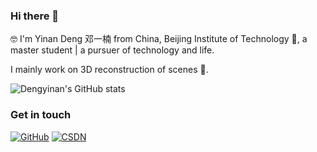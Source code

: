 ### Hi there 👋

🤓 I'm Yinan Deng 邓一楠 from China, Beijing Institute of Technology :school:, a master student | a pursuer of technology and life.

I mainly work on 3D reconstruction of scenes :triangular_ruler:.

![Dengyinan's GitHub stats](https://github-readme-stats.vercel.app/api?username=BIT-DYN&show_icons=true&theme=tokyonight)



### Get in touch

[![GitHub](https://img.shields.io/badge/GitHub-grey?logo=github)](https://github.com/BIT-DYN)
[![CSDN](https://img.shields.io/badge/csdn-orange)](https://blog.csdn.net/weixin_43807148?type=blog)

